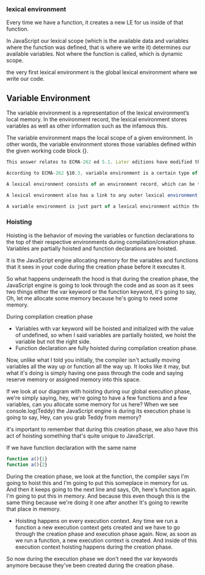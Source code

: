 ### lexical environment

Every time we have a function, it creates a new LE for us inside of that function.

In JavaScript our lexical scope (which is the available data and variables where the function was defined, that is where we write it) determines our available variables. Not where the function is called, which is dynamic scope.

the very first lexical environment is the global lexical environment where we write our code.

## Variable Environment
The variable environment is a representation of the lexical environment’s local memory. In the environment record, the lexical environment stores variables as well as other information such as the infamous this.

The variable environment maps the local scope of a given environment. In other words, the variable environment stores those variables defined within the given working code block {}.

```js
This answer relates to ECMA-262 ed 5.1. Later editions have modified the description of variable and lexical environments to accommodate lexical scoping of let and const (which are both block scoped).

According to ECMA-262 §10.3, variable environment is a certain type of lexical environment. Both are "specification types" that are used solely to describe features of ECMAScript. You can't access them or modify them directly in anyway, and ECMAScript implementations don't have to implement them in any specific way, they just have to behave as if they were implemented per the specification.

A lexical environment consists of an environment record, which can be thought of as an object whose properties are the variable and function names declared within the associated execution context. It also has, for functions, identifiers from the formal parameter list in the function declaration or expression (e.g. function foo(a, b){} effectively declares a and b as variables on foo's environment record).

A lexical environment also has a link to any outer lexical environment (i.e. its scope chain), so it is used to resolve identifiers outside the current an execution context (e.g. global variables from within a function). They can be associated with other structures besides functions and execution contexts, e.g. try..catch and with statements.

A variable environment is just part of a lexical environment within the execution context, essentially just the variables and functions declared within the current context.
```
### Hoisting

Hoisting is the behavior of moving the variables or function declarations to the top of their respective environments during compilation/creation phase. Variables are partially hoisted and function declarations are hoisted.

It is the JavaScript engine allocating memory for the variables and functions that it sees in your code during the creation phase before it executes it.

So what happens underneath the hood is that during the creation phase, the JavaScript engine is going to look through the code and as soon as it sees two things either the var keyword or the function keyword, it's going to say, Oh, let me allocate some memory because he's going to need some memory.

During compilation creation phase
- Variables with var keyword will be hoisted and initialized with the value of undefined, so when I said variables are partially hoisted, we hoist the variable but not the right side.
- Function declaration are fully hoisted during compilation creation phase.


Now, unlike what I told you initially, the compiler isn't actually moving variables all the way up or function all the way up. It looks like it may, but what it's doing is simply having one pass through the code and saying reserve memory or assigned memory into this space.

If we look at our diagram with hoisting during our global execution phase, we're simply saying, hey, we're going to have a few functions and a few variables, can you allocate some memory for us here?
When we see console.log(Teddy) the JavaScript engine is during its execution phase is going to say, Hey, can you grab Teddy from memory?

it's important to remember that during this creation phase, we also have this act of hoisting something that's quite unique to JavaScript.

If we have function declaration with the same name
```js
function a(){1}
function a(){2}
```
During the creation phase, we look at the function, the compiler says I'm going to hoist this and I'm going to put this someplace in memory for us.
And then it keeps going to the next line and says, Oh, here's function again. I'm going to put this in memory.
And because this even though this is the same thing because we're doing it one after another It's going to rewrite that place in memory.

- Hoisting happens on every execution context.
Any time we run a function a new execution context gets created and we have to go through the creation phase and execution phase again.
Now, as soon as we run a function, a new execution context is created. And inside of this execution context hoisting happens during the creation phase.

So now during the execution phase we don't need the var keywords anymore because they've been created during the creation phase.